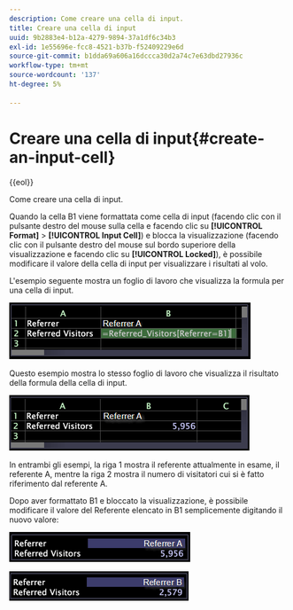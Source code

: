 ```yaml
---
description: Come creare una cella di input.
title: Creare una cella di input
uuid: 9b2883e4-b12a-4279-9894-37a1df6c34b3
exl-id: 1e55696e-fcc8-4521-b37b-f52409229e6d
source-git-commit: b1dda69a606a16dccca30d2a74c7e63dbd27936c
workflow-type: tm+mt
source-wordcount: '137'
ht-degree: 5%

---
```


# Creare una cella di input{#create-an-input-cell}

{{eol}}

Come creare una cella di input.

Quando la cella B1 viene formattata come cella di input (facendo clic con il pulsante destro del mouse sulla cella e facendo clic su **[!UICONTROL Format]** > **[!UICONTROL Input Cell]**) e blocca la visualizzazione (facendo clic con il pulsante destro del mouse sul bordo superiore della visualizzazione e facendo clic su **[!UICONTROL Locked]**), è possibile modificare il valore della cella di input per visualizzare i risultati al volo.

L&#39;esempio seguente mostra un foglio di lavoro che visualizza la formula per una cella di input.

![](assets/vis_Worksheet_InputCell_formula.png)

Questo esempio mostra lo stesso foglio di lavoro che visualizza il risultato della formula della cella di input.

![](assets/vis_Worksheet_InputCell.png)

In entrambi gli esempi, la riga 1 mostra il referente attualmente in esame, il referente A, mentre la riga 2 mostra il numero di visitatori cui si è fatto riferimento dal referente A.

Dopo aver formattato B1 e bloccato la visualizzazione, è possibile modificare il valore del Referente elencato in B1 semplicemente digitando il nuovo valore:

![](assets/vis_Worksheet_InputCell_locked.png)

![](assets/vis_Worksheet_InputCell_locked_changed.png)
